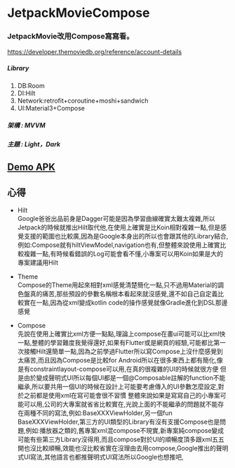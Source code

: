 # JetpackMovieCompose

### JetpackMovie改用Compose寫寫看。

https://developer.themoviedb.org/reference/account-details

##### Library
1. DB:Room
2. DI:Hilt
3. Network:retrofit+coroutine+moshi+sandwich
4. UI:Material3+Compose

##### 架構 : MVVM
##### 主題 : Light，Dark

## [Demo APK](https://github.com/CiaShangLin/JetpackMovieCompose/blob/master/app/release/app-release.apk "Demo APK")


## 心得
- Hilt<br>
  Google爸爸出品前身是Dagger可能是因為學習曲線確實太難太複雜,所以Jetpack的時候就推出Hilt取代他,在使用上確實是比Koin相對複雜一點,但是感覺支援的範圍也比較廣,因為是Google本身出的所以也會跟其他的Library結合,例如:Compose就有hiltViewModel,navigation也有,但整體來說使用上確實比較複雜一點,有時候看錯誤的Log可能會看不懂,小專案可以用Koin如果是大的專案建議用Hilt
  <br>

- Theme<br>
  Compose的Theme用起來相對xml感覺清楚簡化一點,只不過用Material的調色盤真的痛苦,那些預設的參數名稱根本看起來就沒感覺,還不如自己自定義比較實在一點,因為從xml變成kotlin code的操作感覺就像Gradle進化到DSL那邊感覺
  <br>

- Compose<br>
  先說在使用上確實比xml方便一點點,理論上compose在畫ui可能可以比xml快一點,整體的學習難度我覺得還好,如果有Flutter或是網頁的經驗,可能都比第一次接觸Hilt還簡單一點,因為之前學過Flutter所以寫Compose上沒什麼感覺到太痛苦,而且因為Compose是比較for Android所以在很多東西上都有簡化,像是有constraintlayout-compose可以用,在真的很複雜的UI的時候就很方便
  但是由於變成聲明式UI所以每個UI都是一個@Composable註解的function不能繼承,所以要共用一個UI的時候在設計上可能要考慮傳入的UI參數怎麼設定,對於之前都是使用xml在寫可能會很不習慣
  整體來說如果是寫寫自己的小專案可能可以用,公司的大專案就省省比較實在,光說上面的不能繼承的問題就不能存在兩種不同的寫法,例如:BaseXXXViewHolder,另一個fun BaseXXXViewHolder,第三方的UI類型的Library有沒有支援Compose也是問題,例如:播放器之類的,舊專案xml混compose不現實,新專案純compose變成可能有些第三方Library沒得用,而且compose對於UI的順暢度頂多跟xml五五開也沒比較順暢,效能也沒比較省實在沒理由去用compose,Google推出的聲明式UI寫法,其他語言也都推聲明式UI寫法所以Google也想推吧,
  <br>


